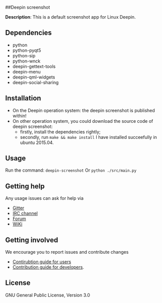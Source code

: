 ##Deepin screenshot

**Description**: This is a default screenshot app for Linux Deepin.

## Dependencies

- python
- python-pyqt5
- python-sip
- python-wnck
- deepin-gettext-tools
- deepin-menu
- deepin-qml-widgets
- deepin-social-sharing

## Installation

- On the Deepin operation system: the deepin screenshot is published within!
- On other operation system, you could download the source code of deepin screenshot:
    - firstly, install the dependencies rightly;
    - secondly, run `make && make install`
I have installed succeefully in ubuntu 2015.04.

## Usage
Run the command: `deepin-screenshot` Or `python ./src/main.py`

## Getting help

Any usage issues can ask for help via

* [Gitter](https://gitter.im/orgs/linuxdeepin/rooms)
* [IRC channel](https://webchat.freenode.net/?channels=deepin)
* [Forum](https://bbs.deepin.org)
* [WiKi](http://wiki.deepin.org/)

## Getting involved

We encourage you to report issues and contribute changes

* [Contirubtion guide for users](http://wiki.deepin.org/index.php?title=Contribution_Guidelines_for_Users)
* [Contribution guide for developers](http://wiki.deepin.org/index.php?title=Contribution_Guidelines_for_Developers).

## License

GNU General Public License, Version 3.0
